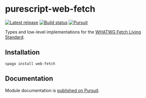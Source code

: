 # purescript-web-fetch

[![Latest release](http://img.shields.io/github/release/purescript-web/purescript-web-fetch.svg)](https://github.com/purescript-web/purescript-web-fetch/releases)
[![Build status](https://github.com/purescript/purescript-web-fetch/workflows/CI/badge.svg?branch=master)](https://github.com/purescript/purescript-web-fetch/actions?query=workflow%3ACI+branch%3Amaster)
[![Pursuit](https://pursuit.purescript.org/packages/purescript-web-fetch/badge)](https://pursuit.purescript.org/packages/purescript-web-fetch)

Types and low-level implementations for the [WHATWG Fetch Living Standard](https://fetch.spec.whatwg.org/).

## Installation

```
spago install web-fetch
```

## Documentation

Module documentation is [published on Pursuit](http://pursuit.purescript.org/packages/purescript-web-fetch).
